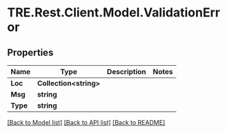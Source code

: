 # TRE.Rest.Client.Model.ValidationError

## Properties

Name | Type | Description | Notes
------------ | ------------- | ------------- | -------------
**Loc** | **Collection&lt;string&gt;** |  | 
**Msg** | **string** |  | 
**Type** | **string** |  | 

[[Back to Model list]](../README.md#documentation-for-models) [[Back to API list]](../README.md#documentation-for-api-endpoints) [[Back to README]](../README.md)

